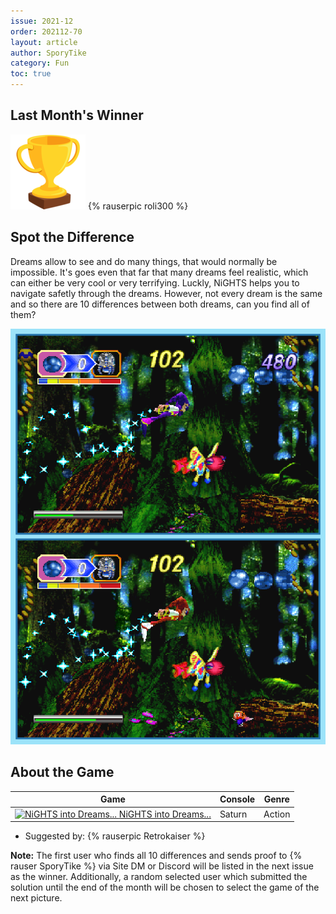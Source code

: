 ```yaml
---
issue: 2021-12
order: 202112-70
layout: article
author: SporyTike
category: Fun
toc: true
---
```


## Last Month's Winner

<div class="bingo-winner">
  <img class="bingo-trophy" src="../../img/trophy.png" alt="trophy" />
  {% rauserpic roli300 %}
</div>

## Spot the Difference

Dreams allow to see and do many things, that would normally be impossible. It's goes even that far that many dreams feel realistic, which can either be very cool or very terrifying. Luckly, NiGHTS helps you to navigate safetly through the dreams. However, not every dream is the same and so there are 10 differences between both dreams, can you find all of them?

![spot the difference](img/Fun/SpotTheDifference.png)

## About the Game

| Game                                                                                                                                                                                                                                                     | Console | Genre  |
| -------------------------------------------------------------------------------------------------------------------------------------------------------------------------------------------------------------------------------------------------------- | ------- | ------ |
| <a class="gameicon-link" href="https://retroachievements.org/game/14527" target="_blank" rel="noopener"> <img class="gameicon" src="https://retroachievements.org/Images/041124.png" alt="NiGHTS into Dreams..."> <span>NiGHTS into Dreams...</span></a> | Saturn  | Action |


* Suggested by: {% rauserpic Retrokaiser %}

**Note:** The first user who finds all 10 differences and sends proof to {% rauser SporyTike %} via Site DM or Discord will be listed in the next issue as the winner. Additionally, a random selected user which submitted the solution until the end of the month will be chosen to select the game of the next picture.
